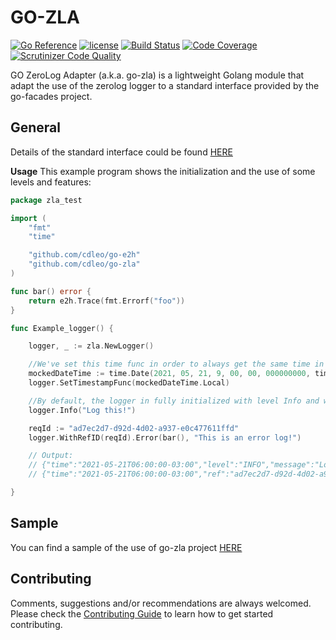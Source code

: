 # GO-ZLA

[![Go Reference](http://img.shields.io/badge/godoc-reference-blue.svg?style=flat)](https://pkg.go.dev/github.com/cdleo/go-zla) [![license](http://img.shields.io/badge/license-MIT-red.svg?style=flat)](https://raw.githubusercontent.com/cdleo/go-zla/master/LICENSE) [![Build Status](https://scrutinizer-ci.com/g/cdleo/go-zla/badges/build.png?b=master)](https://scrutinizer-ci.com/g/cdleo/go-zla/build-status/master) [![Code Coverage](https://scrutinizer-ci.com/g/cdleo/go-zla/badges/coverage.png?b=master)](https://scrutinizer-ci.com/g/cdleo/go-zla/?branch=master) [![Scrutinizer Code Quality](https://scrutinizer-ci.com/g/cdleo/go-zla/badges/quality-score.png?b=master)](https://scrutinizer-ci.com/g/cdleo/go-zla/?branch=master)

GO ZeroLog Adapter (a.k.a. go-zla) is a lightweight Golang module that adapt the use of the zerolog logger to a standard interface provided by the go-facades project.

## General

Details of the standard interface could be found [HERE](https://github.com/cdleo/go-facades/blob/master/README.md)

**Usage**
This example program shows the initialization and the use of some levels and features:
```go
package zla_test

import (
	"fmt"
	"time"

	"github.com/cdleo/go-e2h"
	"github.com/cdleo/go-zla"
)

func bar() error {
	return e2h.Trace(fmt.Errorf("foo"))
}

func Example_logger() {

	logger, _ := zla.NewLogger()

	//We've set this time func in order to always get the same time in the logger output
	mockedDateTime := time.Date(2021, 05, 21, 9, 00, 00, 000000000, time.UTC)
	logger.SetTimestampFunc(mockedDateTime.Local)

	//By default, the logger in fully initialized with level Info and writes to StdOutput
	logger.Info("Log this!")

	reqId := "ad7ec2d7-d92d-4d02-a937-e0c477611ffd"
	logger.WithRefID(reqId).Error(bar(), "This is an error log!")

	// Output:
	// {"time":"2021-05-21T06:00:00-03:00","level":"INFO","message":"Log this!","where":"aca"}
	// {"time":"2021-05-21T06:00:00-03:00","ref":"ad7ec2d7-d92d-4d02-a937-e0c477611ffd","level":"ERROR","message":"This is an error log!","where":"aca","details":{"error":"foo","stack_trace":[{"func":"github.com/cdleo/go-zla_test.bar","caller":"zla_example_test.go:12"}]}}

}
```

## Sample

You can find a sample of the use of go-zla project [HERE](https://github.com/cdleo/go-zla/blob/master/zla_example_test.go)

## Contributing

Comments, suggestions and/or recommendations are always welcomed. Please check the [Contributing Guide](CONTRIBUTING.md) to learn how to get started contributing.

